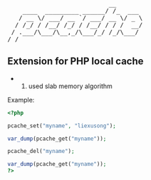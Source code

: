 <pre>
                           __       
    ____  _________ ______/ /_  ___ 
   / __ \/ ___/ __ `/ ___/ __ \/ _ \
  / /_/ / /__/ /_/ / /__/ / / /  __/
 / .___/\___/\__,_/\___/_/ /_/\___/ 
/_/                                 
</pre>

Extension for PHP local cache 
-----------------------------

* 1) used slab memory algorithm


Example:
```php
<?php

pcache_set("myname", "liexusong");

var_dump(pcache_get("myname"));

pcache_del("myname");

var_dump(pcache_get("myname"));
?>
```





